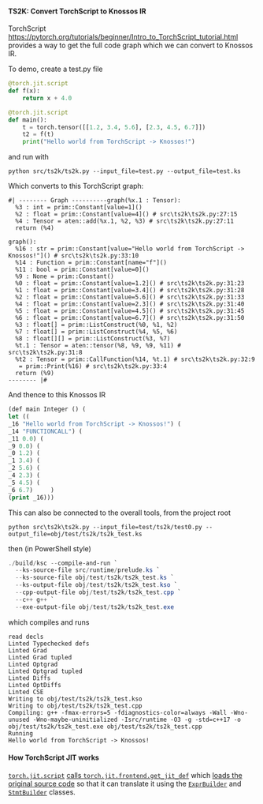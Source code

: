 #### TS2K: Convert TorchScript to Knossos IR

TorchScript https://pytorch.org/tutorials/beginner/Intro_to_TorchScript_tutorial.html provides a way to get the full code graph which we can convert to Knossos IR.


To demo, create a test.py file

```python
@torch.jit.script
def f(x):
    return x + 4.0

@torch.jit.script
def main():
    t = torch.tensor([[1.2, 3.4, 5.6], [2.3, 4.5, 6.7]])
    t2 = f(t)
    print("Hello world from TorchScript -> Knossos!")
```

and run with

`python src/ts2k/ts2k.py --input_file=test.py --output_file=test.ks`

Which converts to this TorchScript graph:

```
#| -------- Graph ----------graph(%x.1 : Tensor):
  %3 : int = prim::Constant[value=1]()
  %2 : float = prim::Constant[value=4]() # src\ts2k\ts2k.py:27:15
  %4 : Tensor = aten::add(%x.1, %2, %3) # src\ts2k\ts2k.py:27:11
  return (%4)

graph():
  %16 : str = prim::Constant[value="Hello world from TorchScript -> Knossos!"]() # src\ts2k\ts2k.py:33:10
  %14 : Function = prim::Constant[name="f"]()
  %11 : bool = prim::Constant[value=0]()
  %9 : None = prim::Constant()
  %0 : float = prim::Constant[value=1.2]() # src\ts2k\ts2k.py:31:23
  %1 : float = prim::Constant[value=3.4]() # src\ts2k\ts2k.py:31:28
  %2 : float = prim::Constant[value=5.6]() # src\ts2k\ts2k.py:31:33
  %4 : float = prim::Constant[value=2.3]() # src\ts2k\ts2k.py:31:40
  %5 : float = prim::Constant[value=4.5]() # src\ts2k\ts2k.py:31:45
  %6 : float = prim::Constant[value=6.7]() # src\ts2k\ts2k.py:31:50
  %3 : float[] = prim::ListConstruct(%0, %1, %2)
  %7 : float[] = prim::ListConstruct(%4, %5, %6)
  %8 : float[][] = prim::ListConstruct(%3, %7)
  %t.1 : Tensor = aten::tensor(%8, %9, %9, %11) # src\ts2k\ts2k.py:31:8
  %t2 : Tensor = prim::CallFunction(%14, %t.1) # src\ts2k\ts2k.py:32:9
   = prim::Print(%16) # src\ts2k\ts2k.py:33:4
  return (%9)
-------- |#
```

  And thence to this Knossos IR

  ```lisp
(def main Integer () (
 let ((
 _16 "Hello world from TorchScript -> Knossos!") (
 _14 "FUNCTIONCALL") (
 _11 0.0) (
 _9 0.0) (
 _0 1.2) (
 _1 3.4) (
 _2 5.6) (
 _4 2.3) (
 _5 4.5) (
 _6 6.7)     ) 
 (print _16)))
```

This can also be connected to the overall tools, from the project root

```
python src\ts2k\ts2k.py --input_file=test/ts2k/test0.py --output_file=obj/test/ts2k/ts2k_test.ks
```

then (in PowerShell style)

```powershell
./build/ksc --compile-and-run `
  --ks-source-file src/runtime/prelude.ks `
  --ks-source-file obj/test/ts2k/ts2k_test.ks `
  --ks-output-file obj/test/ts2k/ts2k_test.kso `
  --cpp-output-file obj/test/ts2k/ts2k_test.cpp `
  --c++ g++ `
  --exe-output-file obj/test/ts2k/ts2k_test.exe
```

which compiles and runs

```
read decls
Linted Typechecked defs
Linted Grad
Linted Grad tupled
Linted Optgrad
Linted Optgrad tupled
Linted Diffs
Linted OptDiffs
Linted CSE
Writing to obj/test/ts2k/ts2k_test.kso
Writing to obj/test/ts2k/ts2k_test.cpp
Compiling: g++ -fmax-errors=5 -fdiagnostics-color=always -Wall -Wno-unused -Wno-maybe-uninitialized -Isrc/runtime -O3 -g -std=c++17 -o obj/test/ts2k/ts2k_test.exe obj/test/ts2k/ts2k_test.cpp
Running
Hello world from TorchScript -> Knossos!
```

#### How TorchScript JIT works

[`torch.jit.script`](https://github.com/pytorch/pytorch/blob/f6f1384811b9cc722f650ed9ead8ee99938c009a/torch/jit/__init__.py#L1154)
[calls
`torch.jit.frontend.get_jit_def`](https://github.com/pytorch/pytorch/blob/f6f1384811b9cc722f650ed9ead8ee99938c009a/torch/jit/__init__.py#L1330)
which [loads the original source
code](https://github.com/pytorch/pytorch/blob/f6f1384811b9cc722f650ed9ead8ee99938c009a/torch/jit/frontend.py#L125-L141)
so that it can translate it using the
[`ExprBuilder`](https://github.com/pytorch/pytorch/blob/f6f1384811b9cc722f650ed9ead8ee99938c009a/torch/jit/frontend.py#L375)
and
[`StmtBuilder`](https://github.com/pytorch/pytorch/blob/f6f1384811b9cc722f650ed9ead8ee99938c009a/torch/jit/frontend.py#L255)
classes.
